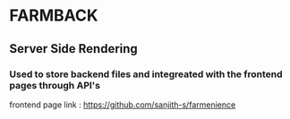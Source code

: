 # FARMBACK
## Server Side Rendering
### Used to store backend files and integreated with the frontend pages through API's 

frontend page link : https://github.com/sanjith-s/farmenience
